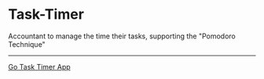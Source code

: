 Task-Timer
==========

Accountant to manage the time their tasks, supporting the "Pomodoro Technique"
** **
[Go Task Timer App]

[Go Task Timer App]: http://tasktimer.bright.jit.su/